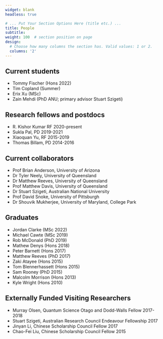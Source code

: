 ```yaml
---
widget: blank
headless: true

# ... Put Your Section Options Here (title etc.) ...
title: People
subtitle:
weight: 100  # section position on page
design:
  # Choose how many columns the section has. Valid values: 1 or 2.
  columns: '2'
---
```


## Current students
- Tommy Fischer (Hons 2022)
- Tim Copland (Summer)
- Erix Xu (MSc)
- Zain Mehdi (PhD ANU; primary advisor Stuart Szigeti)

## Research fellows and postdocs
- R. Kishor Kumar RF 2020-present
- Sukla Pal, PD 2019-2021
- Xiaoquan Yu, RF 2015-2019
- Thomas Billam, PD 2014-2016
  
## Current collaborators
- Prof Brian Anderson, University of Arizona
- Dr Tyler Neely, University of Queensland
- Dr Matthew Reeves, University of Queensland
- Prof Matthew Davis, University of Queensland 
- Dr Stuart Szigeti, Australian National University
- Prof David Snoke, University of Pittsburgh
- Dr Shouvik Mukherjee, University of Maryland, College Park
## Graduates
- Jordan Clarke (MSc 2022)
- Michael Cawte (MSc 2019)
- Rob McDonald (PhD 2019)
- Mathew Denys (Hons 2018)
- Peter Barnett (Hons 2017)
- Matthew Reeves (PhD 2017)
- Zaki Atayee (Hons 2015)
- Tom Blennerhassett (Hons 2015)
- Sam Rooney (PhD 2015)
- Malcolm Morrison (Hons 2013)
- Kyle Wright (Hons 2010)

## Externally Funded Visiting Researchers
- Murray Olsen, Quantum Science Otago and Dodd-Walls Fellow 2017-2018
- Stuart Szigeti, Australian Research Council Endeavour Fellowship 2017
- Jinyan Li, Chinese Scholarship Council Fellow 2017
- Chao-Fei Liu, Chinese Scholarship Council Fellow 2015


